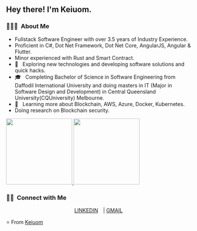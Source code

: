 <h2> Hey there! I'm Keiuom.</h2>

<h3> 👨🏻‍💻 &nbsp;About Me </h3>

- Fullstack Software Engineer with over 3.5 years of Industry Experience.
- Proficient in C#, Dot Net Framework, Dot Net Core, AngularJS, Angular & Flutter.
- Minor experienced with Rust and Smart Contract.
- 🤔 &nbsp; Exploring new technologies and developing software solutions and quick hacks.
- 🎓 &nbsp; Completing Bachelor of Science in Software Engineering from Daffodil International University and doing masters in IT (Major in Software Design and Development) in Central Queensland University(CQUniversity) Melbourne.
- 🌱 &nbsp; Learning more about Blockchain, AWS, Azure, Docker, Kubernetes.
- Doing research on Blockchain security.

<a href="https://github.com/Farhankaioum">
  <img height="180em" src="https://github-readme-stats.vercel.app/api?username=Farhankaioum&theme=buefy&show_icons=true" />
  <img height="180em" src="https://github-readme-stats.vercel.app/api/top-langs/?username=Farhankaioum&theme=buefy&layout=compact" />
</a>

<br/>

<h3> 🤝🏻 &nbsp;Connect with Me </h3>

<p align="center">
<a href="https://www.linkedin.com/in/md-keiuom-miah/" style="margin-right:10px;">LINKEDIN</a> | 
<a href="mailto:keiuom.swe@gmail.com"> GMAIL </a>
</p>

⭐️ From [Keiuom](https://github.com/Farhankaioum)
